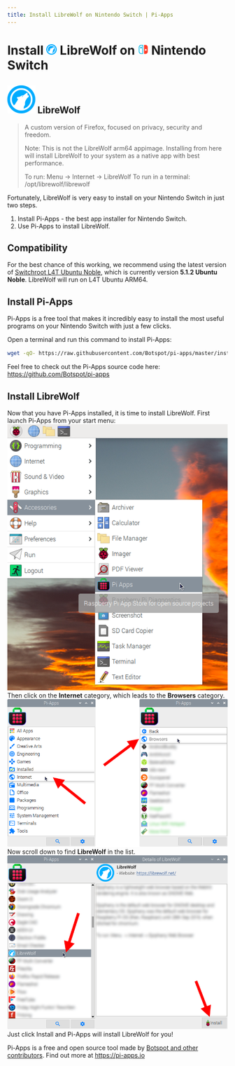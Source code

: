 ```yaml
---
title: Install LibreWolf on Nintendo Switch | Pi-Apps
---
```

<div class="simple-install-content content">

# Install <img src="/img/app-icons/LibreWolf/icon-64.png" height=24> LibreWolf on <img src=/img/other-icons/switch-icon.svg height=24> Nintendo Switch

## <img src="/img/app-icons/LibreWolf/icon-64.png"> LibreWolf
> A custom version of Firefox, focused on privacy, security and freedom.
> 
> Note: This is not the LibreWolf arm64 appimage. Installing from here will install LibreWolf to your system as a native app with best performance.
> 
> To run: Menu -> Internet -> LibreWolf
> To run in a terminal: /opt/librewolf/librewolf

Fortunately, LibreWolf is very easy to install on your Nintendo Switch in just two steps.
1. Install Pi-Apps - the best app installer for Nintendo Switch.
2. Use Pi-Apps to install LibreWolf.
</div>
<div class="simple-install-content content">

## Compatibility
For the best chance of this working, we recommend using the latest version of [Switchroot L4T Ubuntu Noble](https://wiki.switchroot.org/wiki/linux/l4t-ubuntu-noble-installation-guide), which is currently version **5.1.2 Ubuntu Noble**.
LibreWolf will run on L4T Ubuntu ARM64.
</div>
<div class="simple-install-content content">

## Install Pi-Apps

Pi-Apps is a free tool that makes it incredibly easy to install the most useful programs on your Nintendo Switch with just a few clicks.

Open a terminal and run this command to install Pi-Apps:
```bash
wget -qO- https://raw.githubusercontent.com/Botspot/pi-apps/master/install | bash
```
Feel free to check out the Pi-Apps source code here: https://github.com/Botspot/pi-apps
</div>
<div class="simple-install-content content">

## Install LibreWolf

Now that you have Pi-Apps installed, it is time to install LibreWolf.
First launch Pi-Apps from your start menu:
<img src="/img/start-menu.png">
Then click on the <b>Internet</b> category, which leads to the <b>Browsers</b> category.
<img src="/img/category-selections/Browsers.png">
Now scroll down to find <b>LibreWolf</b> in the list.
<img src="/img/app-icons/LibreWolf/app-selection.png">
Just click Install and Pi-Apps will install LibreWolf for you!
</div>
<div class="simple-install-content content">

Pi-Apps is a free and open source tool made by [Botspot and other contributors](/about/#contributors). Find out more at https://pi-apps.io
</div>
